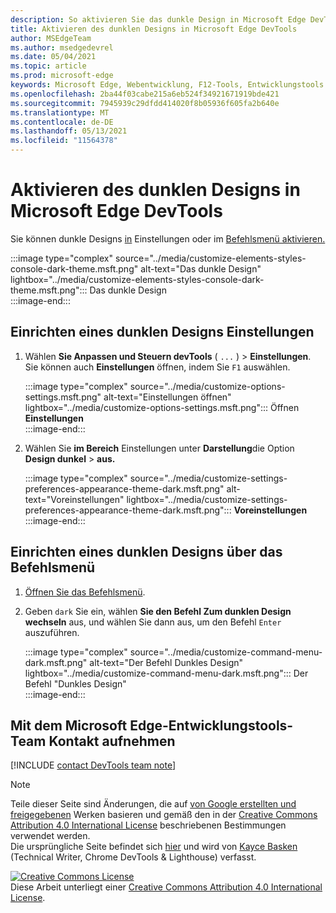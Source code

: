```yaml
---
description: So aktivieren Sie das dunkle Design in Microsoft Edge DevTools.
title: Aktivieren des dunklen Designs in Microsoft Edge DevTools
author: MSEdgeTeam
ms.author: msedgedevrel
ms.date: 05/04/2021
ms.topic: article
ms.prod: microsoft-edge
keywords: Microsoft Edge, Webentwicklung, F12-Tools, Entwicklungstools
ms.openlocfilehash: 2ba44f03cabe215a6eb524f34921671919bde421
ms.sourcegitcommit: 7945939c29dfdd414020f8b05936f605fa2b640e
ms.translationtype: MT
ms.contentlocale: de-DE
ms.lasthandoff: 05/13/2021
ms.locfileid: "11564378"
---
```

<!-- Copyright Kayce Basques 

   Licensed under the Apache License, Version 2.0 (the "License");
   you may not use this file except in compliance with the License.
   You may obtain a copy of the License at

       https://www.apache.org/licenses/LICENSE-2.0

   Unless required by applicable law or agreed to in writing, software
   distributed under the License is distributed on an "AS IS" BASIS,
   WITHOUT WARRANTIES OR CONDITIONS OF ANY KIND, either express or implied.
   See the License for the specific language governing permissions and
   limitations under the License.  -->
# <a name="enable-dark-theme-in-microsoft-edge-devtools"></a>Aktivieren des dunklen Designs in Microsoft Edge DevTools  

Sie können dunkle Designs [in](#set-up-dark-theme-from-settings) Einstellungen oder im [Befehlsmenü aktivieren.](#set-up-dark-theme-from-the-command-menu)  

:::image type="complex" source="../media/customize-elements-styles-console-dark-theme.msft.png" alt-text="Das dunkle Design" lightbox="../media/customize-elements-styles-console-dark-theme.msft.png":::
   Das dunkle Design  
:::image-end:::  

## <a name="set-up-dark-theme-from-settings"></a>Einrichten eines dunklen Designs Einstellungen  

1.  Wählen **Sie Anpassen und Steuern devTools** \( `...` \) > **Einstellungen**.  Sie können auch **Einstellungen** öffnen, indem Sie `F1` auswählen.  
    
    :::image type="complex" source="../media/customize-options-settings.msft.png" alt-text="Einstellungen öffnen" lightbox="../media/customize-options-settings.msft.png":::
       Öffnen **Einstellungen**  
    :::image-end:::  

1.  Wählen Sie **im Bereich** Einstellungen unter **Darstellung**die Option **Design dunkel**  >  **aus.**  
    
    :::image type="complex" source="../media/customize-settings-preferences-appearance-theme-dark.msft.png" alt-text="Voreinstellungen" lightbox="../media/customize-settings-preferences-appearance-theme-dark.msft.png":::
       **Voreinstellungen**  
    :::image-end:::  

## <a name="set-up-dark-theme-from-the-command-menu"></a>Einrichten eines dunklen Designs über das Befehlsmenü  

1.  [Öffnen Sie das Befehlsmenü][DevtoolsCommandMenu].  
1.  Geben `dark` Sie ein, wählen **Sie den Befehl Zum dunklen Design wechseln** aus, und wählen Sie dann aus, um den Befehl `Enter` auszuführen.  
    
    :::image type="complex" source="../media/customize-command-menu-dark.msft.png" alt-text="Der Befehl Dunkles Design" lightbox="../media/customize-command-menu-dark.msft.png":::
       Der Befehl "Dunkles Design"  
    :::image-end:::  
    
## <a name="getting-in-touch-with-the-microsoft-edge-devtools-team"></a>Mit dem Microsoft Edge-Entwicklungstools-Team Kontakt aufnehmen  

[!INCLUDE [contact DevTools team note](../includes/contact-devtools-team-note.md)]  

<!-- links -->  

[DevtoolsCommandMenu]: ../command-menu/index.md "Befehlsmenü | Microsoft Docs"  

> [!NOTE]
> Teile dieser Seite sind Änderungen, die auf [von Google erstellten und freigegebenen][GoogleSitePolicies] Werken basieren und gemäß den in der [Creative Commons Attribution 4.0 International License][CCA4IL] beschriebenen Bestimmungen verwendet werden.  
> Die ursprüngliche Seite befindet sich [hier](https://developers.google.com/web/tools/chrome-devtools/customize/dark-theme) und wird von [Kayce Basken][KayceBasques] \(Technical Writer, Chrome DevTools \& Lighthouse\) verfasst.  

[![Creative Commons License][CCby4Image]][CCA4IL]  
Diese Arbeit unterliegt einer [Creative Commons Attribution 4.0 International License][CCA4IL].  

[CCA4IL]: https://creativecommons.org/licenses/by/4.0  
[CCby4Image]: https://i.creativecommons.org/l/by/4.0/88x31.png  
[GoogleSitePolicies]: https://developers.google.com/terms/site-policies  
[KayceBasques]: https://developers.google.com/web/resources/contributors#kayce-basques  
